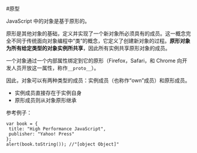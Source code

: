 #原型

JavaScript 中的对象是基于原形的。

原形是其他对象的基础，定义并实现了一个新对象所必须具有的成员。这一概念完全不同于传统面向对象编程中“类”的概念，它定义了创建新对象的过程。**原形对象为所有给定类型的对象实例所共享**，因此所有实例共享原形对象的成员。

一个对象通过一个内部属性绑定到它的原形（Firefox，Safari，和 Chrome 向开发人员开放这一属性，称作```__proto__```）。

因此，对象可以有两种类型的成员：实例成员（也称作“own”成员）和原形成员。
* 实例成员直接存在于实例自身
* 原形成员则从对象原形继承

参考例子：
```
var book = {
 title: "High Performance JavaScript",
 publisher: "Yahoo! Press"
};
alert(book.toString()); //"[object Object]"
```